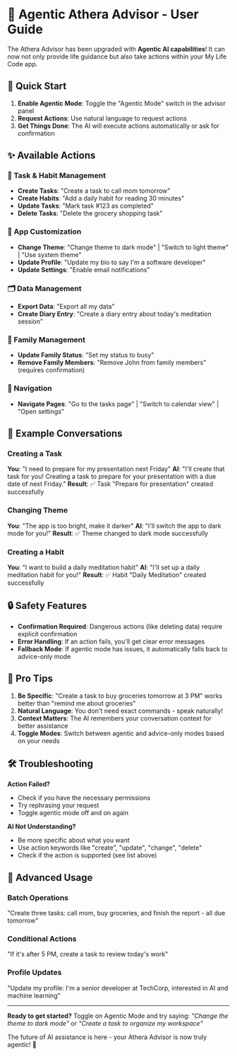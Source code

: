 # 🤖 Agentic Athera Advisor - User Guide

The Athera Advisor has been upgraded with **Agentic AI capabilities**! It can now not only provide life guidance but also take actions within your My Life Code app.

## 🚀 Quick Start

1. **Enable Agentic Mode**: Toggle the "Agentic Mode" switch in the advisor panel
2. **Request Actions**: Use natural language to request actions
3. **Get Things Done**: The AI will execute actions automatically or ask for confirmation

## ✨ Available Actions

### 📝 Task & Habit Management
- **Create Tasks**: "Create a task to call mom tomorrow"
- **Create Habits**: "Add a daily habit for reading 30 minutes"
- **Update Tasks**: "Mark task #123 as completed"
- **Delete Tasks**: "Delete the grocery shopping task"

### 🎨 App Customization
- **Change Theme**: "Change theme to dark mode" | "Switch to light theme" | "Use system theme"
- **Update Profile**: "Update my bio to say I'm a software developer"
- **Update Settings**: "Enable email notifications"

### 🗂️ Data Management
- **Export Data**: "Export all my data"
- **Create Diary Entry**: "Create a diary entry about today's meditation session"

### 👥 Family Management
- **Update Family Status**: "Set my status to busy"
- **Remove Family Members**: "Remove John from family members" (requires confirmation)

### 🧭 Navigation
- **Navigate Pages**: "Go to the tasks page" | "Switch to calendar view" | "Open settings"

## 💬 Example Conversations

### Creating a Task
**You**: "I need to prepare for my presentation next Friday"
**AI**: "I'll create that task for you! Creating a task to prepare for your presentation with a due date of next Friday."
**Result**: ✅ Task "Prepare for presentation" created successfully

### Changing Theme
**You**: "The app is too bright, make it darker"
**AI**: "I'll switch the app to dark mode for you!"
**Result**: ✅ Theme changed to dark mode successfully

### Creating a Habit
**You**: "I want to build a daily meditation habit"
**AI**: "I'll set up a daily meditation habit for you!"
**Result**: ✅ Habit "Daily Meditation" created successfully

## 🔒 Safety Features

- **Confirmation Required**: Dangerous actions (like deleting data) require explicit confirmation
- **Error Handling**: If an action fails, you'll get clear error messages
- **Fallback Mode**: If agentic mode has issues, it automatically falls back to advice-only mode

## 🎯 Pro Tips

1. **Be Specific**: "Create a task to buy groceries tomorrow at 3 PM" works better than "remind me about groceries"
2. **Natural Language**: You don't need exact commands - speak naturally!
3. **Context Matters**: The AI remembers your conversation context for better assistance
4. **Toggle Modes**: Switch between agentic and advice-only modes based on your needs

## 🛠️ Troubleshooting

**Action Failed?**
- Check if you have the necessary permissions
- Try rephrasing your request
- Toggle agentic mode off and on again

**AI Not Understanding?**
- Be more specific about what you want
- Use action keywords like "create", "update", "change", "delete"
- Check if the action is supported (see list above)

## 🎨 Advanced Usage

### Batch Operations
"Create three tasks: call mom, buy groceries, and finish the report - all due tomorrow"

### Conditional Actions
"If it's after 5 PM, create a task to review today's work"

### Profile Updates
"Update my profile: I'm a senior developer at TechCorp, interested in AI and machine learning"

---

**Ready to get started?** Toggle on Agentic Mode and try saying: *"Change the theme to dark mode"* or *"Create a task to organize my workspace"*

The future of AI assistance is here - your Athera Advisor is now truly agentic! 🚀

